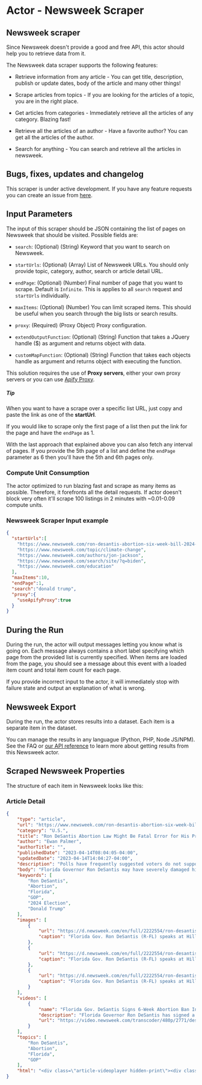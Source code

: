 # Actor - Newsweek Scraper

## Newsweek scraper

Since Newsweek doesn't provide a good and free API, this actor should help you to retrieve data from it.

The Newsweek data scraper supports the following features:

-   Retrieve information from any article - You can get title, description, publish or update dates, body of the article and many other things!

-   Scrape articles from topics - If you are looking for the articles of a topic, you are in the right place.

-   Get articles from categories - Immediately retrieve all the articles of any category. Blazing fast!

-   Retrieve all the articles of an author - Have a favorite author? You can get all the articles of the author.

-   Search for anything - You can search and retrieve all the articles in newsweek.

## Bugs, fixes, updates and changelog

This scraper is under active development. If you have any feature requests you can create an issue from [here](https://github.com/epctex/newsweek-scraper/issues).

## Input Parameters

The input of this scraper should be JSON containing the list of pages on Newsweek that should be visited. Possible fields are:

- `search`: (Optional) (String) Keyword that you want to search on Newsweek.

- `startUrls`: (Optional) (Array) List of Newsweek URLs. You should only provide topic, category, author, search or article detail URL.

- `endPage`: (Optional) (Number) Final number of page that you want to scrape. Default is `Infinite`. This is applies to all `search` request and `startUrls` individually.

- `maxItems`: (Optional) (Number) You can limit scraped items. This should be useful when you search through the big lists or search results.

- `proxy`: (Required) (Proxy Object) Proxy configuration.

- `extendOutputFunction`: (Optional) (String) Function that takes a JQuery handle ($) as argument and returns object with data.

- `customMapFunction`: (Optional) (String) Function that takes each objects handle as argument and returns object with executing the function.

This solution requires the use of **Proxy servers**, either your own proxy servers or you can use [Apify Proxy](https://www.apify.com/docs/proxy).

##### Tip

When you want to have a scrape over a specific list URL, just copy and paste the link as one of the **startUrl**.

If you would like to scrape only the first page of a list then put the link for the page and have the `endPage` as 1.

With the last approach that explained above you can also fetch any interval of pages. If you provide the 5th page of a list and define the `endPage` parameter as 6 then you'll have the 5th and 6th pages only.

### Compute Unit Consumption

The actor optimized to run blazing fast and scrape as many items as possible. Therefore, it forefronts all the detail requests. If actor doesn't block very often it'll scrape 100 listings in 2 minutes with ~0.01-0.09 compute units.

### Newsweek Scraper Input example

```json
{
  "startUrls":[
    "https://www.newsweek.com/ron-desantis-abortion-six-week-bill-2024-1794367",
    "https://www.newsweek.com/topic/climate-change",
    "https://www.newsweek.com/authors/jon-jackson",
    "https://www.newsweek.com/search/site/?q=biden",
    "https://www.newsweek.com/education"
  ],
  "maxItems":10,
  "endPage":1,
  "search":"donald trump",
  "proxy":{
    "useApifyProxy":true
  }
}
```

## During the Run

During the run, the actor will output messages letting you know what is going on. Each message always contains a short label specifying which page from the provided list is currently specified.
When items are loaded from the page, you should see a message about this event with a loaded item count and total item count for each page.

If you provide incorrect input to the actor, it will immediately stop with failure state and output an explanation of what is wrong.

## Newsweek Export

During the run, the actor stores results into a dataset. Each item is a separate item in the dataset.

You can manage the results in any languague (Python, PHP, Node JS/NPM). See the FAQ or <a href="https://www.apify.com/docs/api" target="blank">our API reference</a> to learn more about getting results from this Newsweek actor.

## Scraped Newsweek Properties

The structure of each item in Newsweek looks like this:

### Article Detail

```json
{
	"type": "article",
	"url": "https://www.newsweek.com/ron-desantis-abortion-six-week-bill-2024-1794367",
	"category": "U.S.",
	"title": "Ron DeSantis Abortion Law Might Be Fatal Error for His Presidential Chances",
	"author": "Ewan Palmer",
	"authorTitle": "",
	"publishedDate": "2023-04-14T08:04:05-04:00",
	"updatedDate": "2023-04-14T14:04:27-04:00",
	"description": "Polls have frequently suggested voters do not support strict abortion bans as the Florida governor and potential 2024 hopeful signs six-week ban.",
	"body": "Florida Governor Ron DeSantis may have severely damaged his White House ambitions even before his campaign is officially launched after he signed a bill that would ban most abortions after six weeks.DeSantis, who has yet to announce he is running for president in 2024 but is strongly rumored to do so soon, signed the Heartbeat Protection Act [SB 300] late on Thursday night. It prohibits abortions once a heartbeat is detected, something that can occur after six weeks.The move to ban abortions could be seen as a risky move for DeSantis as he attempts to drum up support across the country to mount a presidential campaign.With recent polls showing former President Donald Trump extending his lead over DeSantis in a potential contest for the 2024 Republican presidential nomination, DeSantis may calculate that taking a strong anti-abortion stance will help him with the conservative wing of the party.However, that position may work against him in a general election given that polls have consistently suggested that the general public does not support strict abortions bans. In March, a University of North Florida poll of Florida voters found 75 percent of respondents either \"somewhat\" or \"strongly opposed\" a six-week ban, including 61 percent of Republican voters.\"DeSantis needs to win the Republican nomination first, before even thinking about how his six-week 'heartbeat bill' might play in the 2024 general,\" Thomas Gift, an associate professor who heads the Center on U.S. Politics at University College London, told Newsweek.\"Given the lead that Trump's amassed, proving his conservative credentials on abortion may [be] a de facto requirement to stay competitive.\"But regardless of who's coronated the Republican contender for the White House, abortion will be on the ballot again next year, and it's hard to see it not benefiting Democrats up and down the ballot.\"A Pew Research Center poll, conducted in March last year, found that 61 percent of U.S. adults believed abortion should be legal in all or most cases, while 37 percent thought abortion should be illegal in all or most cases. Other polls have found that, while abortion rights resonate strongly for Democrats, Republicans remain sharply focused on inflation, and the economy is a top issue for most voters.DeSantis signed the bill restricting abortion after the Republican supermajorities in the Florida House and Senate voted to approve SB 300.\"We are proud to support life and family in the state of Florida,\" DeSantis said in a statement while releasing a photo of him signing the bill at his desk. \"I applaud the Legislature for passing the Heartbeat Protection Act that expands pro-life protections and provides additional resources for young mothers and families.\"DeSantis, re-elected governor by a large margin last November, has spent the past few years putting himself at the center of the culture wars with his bills targeting LGBTQ+ and education policies, with abortion another topic he appears willing to show he also takes a hardline stance on.SB 300 is not an outright abortion ban and does contain some exceptions, including to save a woman's life. In the case of rape or incest, an abortion is permitted up to 15 weeks if the woman can provide documentation such as a restraining order or a police report.Democrats and abortion rights groups who condemn DeSantis for signing the six-week abortion bill note that the governor may be hindering his White House ambitions by introducing such a bill.White House Press Secretary Karine Jean-Pierre called the ban \"extreme and dangerous\" and said it \"flies in the face of fundamental freedoms and is out of step with the views of the vast majority of the people of Florida and of all the United States.\"Anna Eskamani, a Democratic member of the Florida House of Representatives, called DeSantis a \"coward\" for signing the bill late at night on Thursday.\"He just signed into law an extreme 6 week abortion ban at 10:45pm &amp; behind closed doors. He doesn't want you to know that he just banned abortion but we're going to do everything we can to make sure his extreme agenda doesn't make it to the White House,\" Eskamani tweeted.Mini Timmaraju, president of NARAL Pro-Choice America, said that DeSantis is \"stooping to new lows\" to try and win the 2024 GOP primary by signing the six-week abortion ban, which will ultimately harm him should he win the Republican presidential candidacy.\"He should have listened in November [midterms] when voters made it clear they don't support abortion bans&mdash;he can count on hearing it again when he's on the ballot next,\" Timmaraju said.The push to ban abortions after six weeks is in line with other Republican states that have taken steps to restrict the procedure after the Supreme Court voted to overturn Roe v. Wade last June. South Carolina also attempted to ban abortions after six weeks, but the decision was overruled by the Supreme Court in January.Whether SB 300 comes into effect is dependent on the legal challenges to a previous bill signed by the governor in April 2022 which prohibits abortion after 15 weeks, which is due to appear before the state Supreme Court.Despite the criticism, Mike Beltran, a Republican member of the Florida House of Representatives, suggested that the six-week abortion bill is a compromise for DeSantis.\"I favor an outright ban on abortion,\" Beltran told The New York Times. \"This is a compromise. For every person who thinks this goes too far, there are folks who feel that it doesn't go far enough.\"DeSantis' office has been contacted via email for further comment.",
	"keywords": [
		"Ron DeSantis",
		"Abortion",
		"Florida",
		"GOP",
		"2024 Election",
		"Donald Trump"
	],
	"images": [
		{
			"url": "https://d.newsweek.com/en/full/2222554/ron-desantis-abortion-law-error-campaign.jpg?w=1600&h=900&l=47&t=54&q=88&f=cc88012fa0f4224967f73dd05f39e39c",
			"caption": "Florida Gov. Ron DeSantis (R-FL) speaks at Hillsdale College on April 6, 2023 in Hillsdale, Michigan. DeSantis spoke earlier in the day at a GOP breakfast in Midland, Michigan"
		},
		{
			"url": "https://d.newsweek.com/en/full/2222554/ron-desantis-abortion-law-error-campaign.jpg?w=1600&h=1200&l=47&t=54&q=88&f=e92a4fe16c05dddf77646e1580622bcc",
			"caption": "Florida Gov. Ron DeSantis (R-FL) speaks at Hillsdale College on April 6, 2023 in Hillsdale, Michigan. DeSantis spoke earlier in the day at a GOP breakfast in Midland, Michigan"
		},
		{
			"url": "https://d.newsweek.com/en/full/2222554/ron-desantis-abortion-law-error-campaign.jpg?w=1600&h=1600&l=47&t=54&q=88&f=33f0632627b8870d6d91473b49377c86",
			"caption": "Florida Gov. Ron DeSantis (R-FL) speaks at Hillsdale College on April 6, 2023 in Hillsdale, Michigan. DeSantis spoke earlier in the day at a GOP breakfast in Midland, Michigan"
		}
	],
	"videos": [
		{
			"name": "Florida Gov. DeSantis Signs 6-Week Abortion Ban Into Law",
			"description": "Florida Governor Ron DeSantis has signed a 6-week abortion ban into law. The legislation will ban abortion at 6 weeks but will create exemptions for rape and incest up to 15 weeks of pregnancy. The Bill SB 300 dubbed the “Heartbeat Protection Act” passed in the GOP-led state House with a 70-40 vote. The law will make it a felony for doctors that “actively participate” in the procedure.",
			"url": "https://video.newsweek.com/transcoder/480p/2771/desantis-1681463391.m3u8"
		}
	],
	"topics": [
		"Ron DeSantis",
		"Abortion",
		"Florida",
		"GOP"
	],
	"html": "<div class=\"article-videoplayer hidden-print\"><div class=\"videocontent-wrapper\"><div class=\"videocontent\"><div id=\"close_fusion_jwplayer\" style=\"display:none\"></div><div class=\"tvplayer\" id=\"tvplayer\"></div></div></div></div> <script>doFir.push(function(){jQuery.extend(Drupal.settings, {\"fusion_jwplayer\":{\"preslate\":0,\"autostart\":true,\"autostart_embed\":0,\"title\":\"Florida Gov. DeSantis Signs 6-Week Abortion Ban Into Law\",\"init\":true,\"site\":\"Newsweek\",\"bg\":\"#FF0500\",\"unblocker\":\"\",\"unblocker_ad\":\"\",\"mediaid\":\"554217\",\"playlist\":\"https://d.newsweek.com/widget/play-list?nid=554217&items=3&v=11681488772\",\"mobileautoplay\":1,\"autoplay_viewable\":0,\"mobilesticky\":1,\"displaytitle\":0,\"debug\":0,\"vpaidmode\":\"insecure\",\"repeat\":0,\"allowAd\":true,\"stretching\":\"fill\",\"duration\":\"54\",\"vfile\":\"https://g.newsweek.com/sys/js/07bba1a9c30c8f01d28d980808d6b064.js?v=1681488772\",\"video_image\":\"https://d.newsweek.com/en/full/2222200/picture-video.jpg?w=400&h=225&q=50&f=3a11e058c2eddaefa9321cc562841e4a\",\"resolutionDefault\":\"480p\",\"resolutionDefaultM\":\"240p\"}});});</script> <script>doFir.push(function(){Drupal.behaviors.fusionJWPlayer.init()})</script> <div class=\"social-share flex-xs flex-wrap ai-c ar23-social-share\"><div class=\"block-title ar23-block-title\">Share</div>\n<a href=\"https://www.facebook.com/sharer/sharer.php?u=https://www.newsweek.com/ron-desantis-abortion-six-week-bill-2024-1794367\" class=\"genericon genericon-facebook-alt\" rel=\"noopener\" target=\"_blank\"><span class=\"element-invisible\">Share on Facebook</span></a>\n<a href=\"https://twitter.com/intent/tweet?text=Ron+DeSantis+abortion+law+might+be+fatal+error+for+his+presidential+chances+https://www.newsweek.com/ron-desantis-abortion-six-week-bill-2024-1794367\" class=\"genericon genericon-twitter\" rel=\"noopener\" target=\"_blank\"><span class=\"element-invisible\">Share on Twitter</span></a>\n<a href=\"https://www.linkedin.com/shareArticle?mini=true&amp;url=https%3A%2F%2Fwww.newsweek.com%2Fron-desantis-abortion-six-week-bill-2024-1794367&amp;title=Ron+DeSantis+abortion+law+might+be+fatal+error+for+his+presidential+chances\" class=\"genericon genericon-linkedin\" rel=\"noopener\" target=\"_blank\"><span class=\"element-invisible\">Share on LinkedIn</span></a><a href=\"http://reddit.com/submit?url=https://www.newsweek.com/ron-desantis-abortion-six-week-bill-2024-1794367&amp;title=Ron+DeSantis+abortion+law+might+be+fatal+error+for+his+presidential+chances\" class=\"genericon genericon-reddit\" rel=\"noopener\" target=\"_blank\"><span class=\"element-invisible\">Share on Reddit</span></a><a class=\"genericon genericon-flipboard\" data-flip-widget=\"shareflip\" href=\"https://flipboard.com\" rel=\"nofollow noopener\"><span class=\"element-invisible\">Share on Flipboard</span></a>"
}
```
